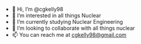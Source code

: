 - 👋 Hi, I’m @cgkelly98
- 👀 I’m interested in all things Nuclear
- 🌱 I’m currently studying Nuclear Engineering
- 💞️ I’m looking to collaborate with all things nuclear
- 📫 You can reach me at cgkelly98@gmail.com

<!---
cgkelly98/cgkelly98 is a ✨ special ✨ repository because its `README.md` (this file) appears on your GitHub profile.
You can click the Preview link to take a look at your changes.
--->
